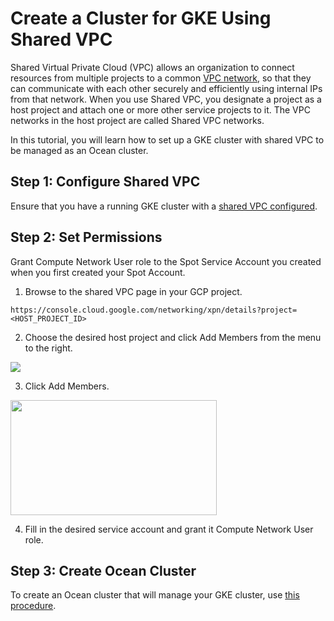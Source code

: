 # Create a Cluster for GKE Using Shared VPC

Shared Virtual Private Cloud (VPC) allows an organization to connect resources from multiple projects to a common [VPC network](https://cloud.google.com/vpc/docs/vpc), so that they can communicate with each other securely and efficiently using internal IPs from that network. When you use Shared VPC, you designate a project as a host project and attach one or more other service projects to it. The VPC networks in the host project are called Shared VPC networks.

In this tutorial, you will learn how to set up a GKE cluster with shared VPC to be managed as an Ocean cluster.

## Step 1: Configure Shared VPC

Ensure that you have a running GKE cluster with a [shared VPC configured](https://cloud.google.com/kubernetes-engine/docs/how-to/cluster-shared-vpc).

## Step 2: Set Permissions

Grant Compute Network User role to the Spot Service Account you created when you first created your Spot Account.

1. Browse to the shared VPC page in your GCP project.

`https://console.cloud.google.com/networking/xpn/details?project=<HOST_PROJECT_ID>`

2. Choose the desired host project and click Add Members from the menu to the right.

<img src="/ocean/_media/tutorials-shared-vpc-01.png" />

3. Click Add Members.

<img src="/ocean/_media/tutorials-shared-vpc-02.png" width="330" height="184" />

4. Fill in the desired service account and grant it Compute Network User role.

## Step 3: Create Ocean Cluster

To create an Ocean cluster that will manage your GKE cluster, use [this procedure](ocean/getting-started/gke).
